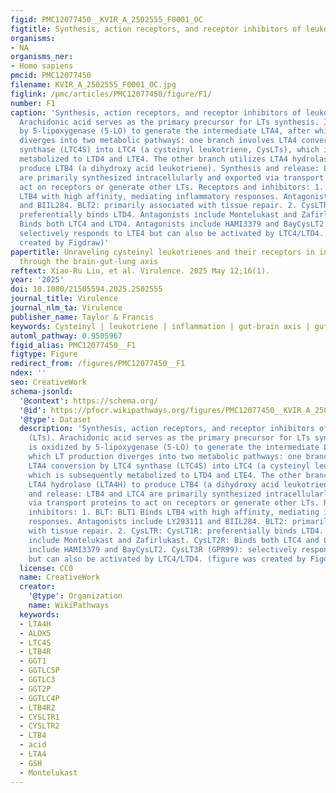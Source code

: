 ```yaml
---
figid: PMC12077450__KVIR_A_2502555_F0001_OC
figtitle: Synthesis, action receptors, and receptor inhibitors of leukotrienes (LTs)
organisms:
- NA
organisms_ner:
- Homo sapiens
pmcid: PMC12077450
filename: KVIR_A_2502555_F0001_OC.jpg
figlink: /pmc/articles/PMC12077450/figure/F1/
number: F1
caption: 'Synthesis, action receptors, and receptor inhibitors of leukotrienes (LTs).
  Arachidonic acid serves as the primary precursor for LTs synthesis. It is oxidized
  by 5-lipoxygenase (5-LO) to generate the intermediate LTA4, after which LT production
  diverges into two metabolic pathways: one branch involves LTA4 conversion by LTC4
  synthase (LTC4S) into LTC4 (a cysteinyl leukotriene, CysLTs), which is subsequently
  metabolized to LTD4 and LTE4. The other branch utilizes LTA4 hydrolase (LTA4H) to
  produce LTB4 (a dihydroxy acid leukotriene). Synthesis and release: LTB4 and LTC4
  are primarily synthesized intracellularly and exported via transport proteins to
  act on receptors or generate other LTs. Receptors and inhibitors: 1. BLT: BLT1 Binds
  LTB4 with high affinity, mediating inflammatory responses. Antagonists include LY293111
  and BIIL284. BLT2: primarily associated with tissue repair. 2. CysLTR: CysLT1R:
  preferentially binds LTD4. Antagonists include Montelukast and Zafirlukast. CysLT2R:
  Binds both LTC4 and LTD4. Antagonists include HAMI3379 and BayCysLT2. CysLT3R (GPR99):
  selectively responds to LTE4 but can also be activated by LTC4/LTD4. (figure was
  created by Figdraw)'
papertitle: Unraveling cysteinyl leukotrienes and their receptors in inflammation
  through the brain-gut-lung axis
reftext: Xiao-Ru Liu, et al. Virulence. 2025 May 12;16(1).
year: '2025'
doi: 10.1080/21505594.2025.2502555
journal_title: Virulence
journal_nlm_ta: Virulence
publisher_name: Taylor & Francis
keywords: Cysteinyl | leukotriene | inflammation | gut-brain axis | gut-lung axis
automl_pathway: 0.9505967
figid_alias: PMC12077450__F1
figtype: Figure
redirect_from: /figures/PMC12077450__F1
ndex: ''
seo: CreativeWork
schema-jsonld:
  '@context': https://schema.org/
  '@id': https://pfocr.wikipathways.org/figures/PMC12077450__KVIR_A_2502555_F0001_OC.html
  '@type': Dataset
  description: 'Synthesis, action receptors, and receptor inhibitors of leukotrienes
    (LTs). Arachidonic acid serves as the primary precursor for LTs synthesis. It
    is oxidized by 5-lipoxygenase (5-LO) to generate the intermediate LTA4, after
    which LT production diverges into two metabolic pathways: one branch involves
    LTA4 conversion by LTC4 synthase (LTC4S) into LTC4 (a cysteinyl leukotriene, CysLTs),
    which is subsequently metabolized to LTD4 and LTE4. The other branch utilizes
    LTA4 hydrolase (LTA4H) to produce LTB4 (a dihydroxy acid leukotriene). Synthesis
    and release: LTB4 and LTC4 are primarily synthesized intracellularly and exported
    via transport proteins to act on receptors or generate other LTs. Receptors and
    inhibitors: 1. BLT: BLT1 Binds LTB4 with high affinity, mediating inflammatory
    responses. Antagonists include LY293111 and BIIL284. BLT2: primarily associated
    with tissue repair. 2. CysLTR: CysLT1R: preferentially binds LTD4. Antagonists
    include Montelukast and Zafirlukast. CysLT2R: Binds both LTC4 and LTD4. Antagonists
    include HAMI3379 and BayCysLT2. CysLT3R (GPR99): selectively responds to LTE4
    but can also be activated by LTC4/LTD4. (figure was created by Figdraw)'
  license: CC0
  name: CreativeWork
  creator:
    '@type': Organization
    name: WikiPathways
  keywords:
  - LTA4H
  - ALOX5
  - LTC4S
  - LTB4R
  - GGT1
  - GGTLC5P
  - GGTLC3
  - GGT2P
  - GGTLC4P
  - LTB4R2
  - CYSLTR1
  - CYSLTR2
  - LTB4
  - acid
  - LTA4
  - GSH
  - Montelukast
---
```

